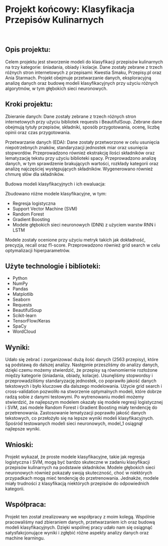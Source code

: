 # Projekt końcowy: Klasyfikacja Przepisów Kulinarnych 

&nbsp;
## Opis projektu:

Celem projektu jest stworzenie modeli do klasyfikacji przepisów kulinarnych na trzy kategorie: śniadania, obiady i kolacje. Dane zostały zebrane z trzech różnych stron internetowych z przepisami: Kwestia Smaku, Przepisy.pl oraz Ania Starmach. Projekt obejmuje przetwarzanie danych, eksploracyjną analizę danych oraz budowę modeli klasyfikacyjnych przy użyciu różnych algorytmów, w tym głębokich sieci neuronowych.

## Kroki projektu:

Zbieranie danych: Dane zostały zebrane z trzech różnych stron internetowych przy użyciu bibliotek requests i BeautifulSoup. Zebrane dane obejmują tytuły przepisów, składniki, sposób przygotowania, ocenę, liczbę opinii oraz czas przygotowania.

Przetwarzanie danych (EDA): Dane zostały przetworzone w celu usunięcia niepotrzebnych znaków, standaryzacji jednostek miar oraz usunięcia stopwordów. Przeprowadzono również ekstrakcję ilości składników oraz lematyzację tekstu przy użyciu biblioteki spacy. Przeprowadzono analizę danych, w tym sprawdzenie brakujących wartości, rozkłady kategorii oraz analizę najczęściej występujących składników. Wygenerowano również chmurę słów dla składników.

Budowa modeli klasyfikacyjnych i ich ewaluacja: 

Zbudowano różne modele klasyfikacyjne, w tym:

- Regresja logistyczna
- Support Vector Machine (SVM)
- Random Forest
- Gradient Boosting
- Modele głębokich sieci neuronowych (DNN) z użyciem warstw RNN i LSTM
  
Modele zostały ocenione przy użyciu metryk takich jak dokładność, precyzja, recall oraz f1-score. Przeprowadzono również grid search w celu optymalizacji hiperparametrów.

## Użyte technologie i biblioteki:

- Python
- NumPy
- Pandas
- Matplotlib
- Seaborn
- Requests
- BeautifulSoup
- Scikit-learn
- TensorFlow/Keras
- SpaCy
- WordCloud

## Wyniki:

Udało się zebrać i zorganizować dużą ilość danych (2563 przepisy), które są podstawą do dalszej analizy. Następnie przeszliśmy do analizy danych, dzięki czemu możemy stwierdzić, że przepisy są równomiernie rozłożone między kategorie (śniadania, obiady, kolacje). Usunęliśmy stopwordsy i przeprowadziliśmy standaryzację jednostek, co poprawiło jakość danych tekstowych i było kluczowe dla dalszego modelowania.
Użycie grid search i cross-validation pozwoliło na stworzenie optymalnych modeli, które dobrze radzą sobie z danymi testowymi. Po wytrenowaniu modeli możemy stwierdzić, że najlepszym modelem okazały się modele regresji logistycznej i SVM, zaś modele Random Forest i Gradient Boosting miały tendencję do przetrenowania. Zastosowanie lematyzacji poprawiło jakość danych tekstowych, co przełożyło się na lepsze wyniki modeli klasyfikacyjnych. Spośród testowanych modeli sieci neuronowych, model_1 osiągnął najlepsze wyniki.

## Wnioski:

Projekt wykazał, że proste modele klasyfikacyjne, takie jak regresja logistyczna i SVM, mogą być bardzo skuteczne w zadaniu klasyfikacji przepisów kulinarnych na podstawie składników. Modele głębokich sieci neuronowych również pokazały swoją skuteczność, choć w niektórych przypadkach mogą mieć tendencję do przetrenowania.
Jednakże, modele miały trudności z klasyfikacją niektórych przepisów do odpowiednich kategorii.

## Współpraca:

Projekt ten został zrealizowany we współpracy z moim kolegą. Wspólnie pracowaliśmy nad zbieraniem danych, przetwarzaniem ich oraz budową modeli klasyfikacyjnych. Dzięki wspólnej pracy udało nam się osiągnąć satysfakcjonujące wyniki i zgłębić różne aspekty analizy danych oraz machine learningu.
